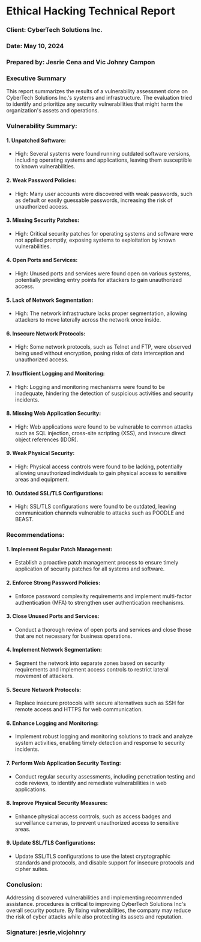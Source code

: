 # Ethical Hacking Technical Report

### Client: CyberTech Solutions Inc.
### Date: May 10, 2024
### Prepared by: Jesrie Cena and Vic Johnry Campon

### Executive Summary
This report summarizes the results of a vulnerability assessment done on CyberTech Solutions Inc.'s systems and infrastructure. The evaluation tried to identify and prioritize any security vulnerabilities that might harm the organization's assets and operations.

### Vulnerability Summary:

#### 1. Unpatched Software: 
  - High: Several systems were found running outdated software versions, including operating systems and applications, leaving them susceptible to known vulnerabilities.
   
#### 2. Weak Password Policies:
 -  High: Many user accounts were discovered with weak passwords, such as default or easily guessable passwords, increasing the risk of unauthorized access.

#### 3. Missing Security Patches:
 -  High: Critical security patches for operating systems and software were not applied promptly, exposing systems to exploitation by known vulnerabilities.

#### 4. Open Ports and Services:
  - High: Unused ports and services were found open on various systems, potentially providing entry points for attackers to gain unauthorized access.

#### 5. Lack of Network Segmentation:
  - High: The network infrastructure lacks proper segmentation, allowing attackers to move laterally across the network once inside.

#### 6. Insecure Network Protocols:
  - High: Some network protocols, such as Telnet and FTP, were observed being used without encryption, posing risks of data interception and unauthorized access.

#### 7. Insufficient Logging and Monitoring:
  - High: Logging and monitoring mechanisms were found to be inadequate, hindering the detection of suspicious activities and security incidents.

#### 8. Missing Web Application Security:
  - High: Web applications were found to be vulnerable to common attacks such as SQL injection, cross-site scripting (XSS), and insecure direct object references (IDOR).

#### 9. Weak Physical Security:
  - High: Physical access controls were found to be lacking, potentially allowing unauthorized individuals to gain physical access to sensitive areas and equipment.

#### 10. Outdated SSL/TLS Configurations:
  - High: SSL/TLS configurations were found to be outdated, leaving communication channels vulnerable to attacks such as POODLE and BEAST.

### Recommendations:

#### 1. Implement Regular Patch Management:
- Establish a proactive patch management process to ensure timely application of security patches for all systems and software.

#### 2. Enforce Strong Password Policies:
- Enforce password complexity requirements and implement multi-factor authentication (MFA) to strengthen user authentication mechanisms.

#### 3. Close Unused Ports and Services:
- Conduct a thorough review of open ports and services and close those that are not necessary for business operations.

#### 4. Implement Network Segmentation:
- Segment the network into separate zones based on security requirements and implement access controls to restrict lateral movement of attackers.

#### 5. Secure Network Protocols:
- Replace insecure protocols with secure alternatives such as SSH for remote access and HTTPS for web communication.

#### 6. Enhance Logging and Monitoring:
- Implement robust logging and monitoring solutions to track and analyze system activities, enabling timely detection and response to security incidents.

#### 7. Perform Web Application Security Testing:
- Conduct regular security assessments, including penetration testing and code reviews, to identify and remediate vulnerabilities in web applications.

#### 8. Improve Physical Security Measures:
- Enhance physical access controls, such as access badges and surveillance cameras, to prevent unauthorized access to sensitive areas.

#### 9. Update SSL/TLS Configurations:
- Update SSL/TLS configurations to use the latest cryptographic standards and protocols, and disable support for insecure protocols and cipher suites.

### Conclusion:

Addressing discovered vulnerabilities and implementing recommended assistance. procedures is critical to improving CyberTech Solutions Inc's overall security posture. By fixing vulnerabilities, the company may reduce the risk of cyber attacks while also protecting its assets and reputation.

### Signature: jesrie,vicjohnry
